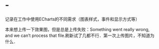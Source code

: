 # -
记录在工作中使用ECharts的不同需求（图表样式，事件和显示方式等）

本来想上传一下效果图，但是总是上传失败：Something went really wrong, and we can’t process that file.刷新试了几都不行．第一次上传图片，不知道为什么．

